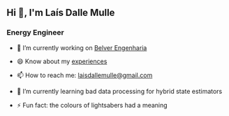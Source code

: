<!--
### Hi there 👋


**mariaaseret/mariaaseret** is a ✨ _special_ ✨ repository because its `README.md` (this file) appears on your GitHub profile.

Here are some ideas to get you started:

- 🔭 I’m currently working on ...
- 🌱 I’m currently learning ...
- 👯 I’m looking to collaborate on ...
- 🤔 I’m looking for help with ...
- 💬 Ask me about ...
- 📫 How to reach me: ...
- 😄 Pronouns: ...
- ⚡ Fun fact: ...

-->
<h2>Hi 👋, I'm Laís Dalle Mulle</h2>
<h3>Energy Engineer</h3>

- 🔭 I’m currently working on [Belver Engenharia](https://www.linkedin.com/company/belver-engenharia/)

- 😄 Know about my [experiences](https://www.linkedin.com/in/laisdallemulle/)

- 📫 How to reach me: [laisdallemulle@gmail.com](mailto:laisdallemulle@gmail.com)

- 🌱 I’m currently learning bad data processing for hybrid state estimators

- ⚡ Fun fact: the colours of lightsabers had a meaning
